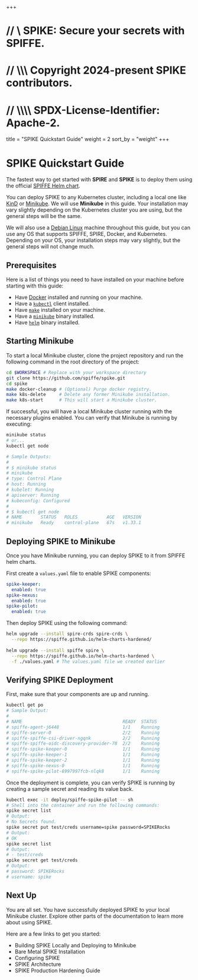+++
# //    \\ SPIKE: Secure your secrets with SPIFFE.
# //  \\\\\ Copyright 2024-present SPIKE contributors.
# // \\\\\\\ SPDX-License-Identifier: Apache-2.

title = "SPIKE Quickstart Guide"
weight = 2
sort_by = "weight"
+++

# SPIKE Quickstart Guide

The fastest way to get started with **SPIRE** and **SPIKE** is to deploy them 
using the official [SPIFFE Helm chart][helm-charts-hardened].

[helm-charts-hardened]: https://github.com/spiffe/helm-charts-hardened "SPIFFE Helm charts (hardened)"

You can deploy SPIKE to any Kubernetes cluster, including a local one like
[KinD][kind] or [Minikube][minikube]. We will use **Minikube** in this guide.
Your installation may vary slightly depending on the Kubernetes cluster you
are using, but the general steps will be the same.

We will also use a [Debian Linux][debian] machine throughout this guide, but you
can use any OS that supports SPIFFE, SPIRE, Docker, and Kubernetes. Depending on
your OS, your installation steps may vary slightly, but the general steps will
not change much.

[kind]: https://kind.sigs.k8s.io/ "KinD: Kubernetes in Docker"
[minikube]: https://minikube.sigs.k8s.io/ "Minikube: Run Kubernetes locally"
[debian]: https://www.debian.org/ "Debian: The Universal Operating System"

## Prerequisites

Here is a list of things you need to have installed on your machine before
starting with this guide:

* Have [Docker][docker] installed and running on your machine.
* Have a [`kubectl`][kubectl] client installed. 
* Have [`make`][make] installed on your machine.
* Have a [`minikube`][minikube] binary installed.
* Have [`helm`][helm] binary installed.

[docker]: https://www.docker.com/ "Docker: Build, Share, and Run Applications"
[kubectl]: https://kubernetes.io/docs/tasks/tools/ "kubectl: Kubernetes command-line tool"
[make]: https://www.gnu.org/software/make/ "GNU Make: Build Automation Tool"
[helm]: https://helm.sh/ "Helm"

## Starting Minikube

To start a local Minikube cluster, clone the project repository and run the
following command in the root directory of the project:

```bash
cd $WORKSPACE # Replace with your workspace directory
git clone https://github.com/spiffe/spike.git
cd spike
make docker-cleanup # (Optional) Purge docker registry.
make k8s-delete     # Delete any former Minikube installation.
make k8s-start      # This will start a Minikube cluster.
```

If successful, you will have a local Minikube cluster running with the
necessary plugins enabled. You can verify that Minikube is running by executing:

```bash
minikube status
# or...
kubectl get node

# Sample Outputs:
#
# $ minikube status
# minikube
# type: Control Plane
# host: Running
# kubelet: Running
# apiserver: Running
# kubeconfig: Configured
#
# $ kubectl get node
# NAME       STATUS   ROLES           AGE   VERSION
# minikube   Ready    control-plane   67s   v1.33.1
```

## Deploying SPIKE to Minikube

Once you have Minikube running, you can deploy SPIKE to it from SPIFFE
helm charts.

First create a `values.yaml` file to enable SPIKE components:

```yaml
spike-keeper:
  enabled: true
spike-nexus:
  enabled: true
spike-pilot:
  enabled: true
```

Then deploy SPIKE using the following command:

```bash 
helm upgrade --install spire-crds spire-crds \
  --repo https://spiffe.github.io/helm-charts-hardened/
  
helm upgrade --install spiffe spire \
  --repo https://spiffe.github.io/helm-charts-hardened \
  -f ./values.yaml # The values.yaml file we created earlier
```

## Verifying SPIKE Deployment

First, make sure that your components are up and running.

```bash
kubectl get po 
# Sample Output:
#
# NAME                                      READY  STATUS 
# spiffe-agent-j6448                        1/1    Running
# spiffe-server-0                           2/2    Running
# spiffe-spiffe-csi-driver-ngqnk            2/2    Running
# spiffe-spiffe-oidc-discovery-provider-78  2/2    Running
# spiffe-spike-keeper-0                     1/1    Running
# spiffe-spike-keeper-1                     1/1    Running
# spiffe-spike-keeper-2                     1/1    Running
# spiffe-spike-nexus-0                      1/1    Running
# spiffe-spike-pilot-6997997fcb-nlqk8       1/1    Running
```

Once the deployment is complete, you can verify SPIKE is running by 
creating a sample secret and reading its value back.

```bash
kubectl exec -it deploy/spiffe-spike-pilot -- sh
# Shell into the container and run the following commands:
spike secret list
# Output:
# No Secrets found.
spike secret put test/creds username=spike password=SPIKERocks
# Output:
# OK
spike secret list
# Output:
# - test/creds
spike secret get test/creds
# Output:
# password: SPIKERocks
# username: spike
```

## Next Up

You are all set. You have successfully deployed SPIKE to your local Minikube
cluster. Explore other parts of the documentation to learn more about
using SPIKE.

Here are a few links to get you started:

* Building SPIKE Locally and Deploying to Minikube
* Bare Metal SPIKE Installation
* Configuring SPIKE
* SPIKE Architecture
* SPIKE Production Hardening Guide
